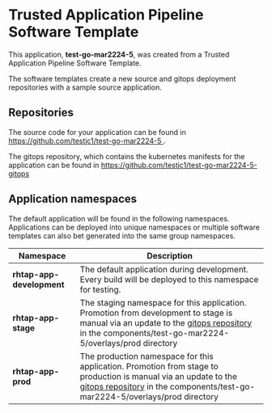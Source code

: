 # Trusted Application Pipeline Software Template

This application, **test-go-mar2224-5**, was created from a Trusted Application Pipeline Software Template.

The software templates create a new source and gitops deployment repositories with a sample source application. 

## Repositories

The source code for your application can be found in [https://github.com/testjc1/test-go-mar2224-5 ](https://github.com/testjc1/test-go-mar2224-5 ).
 
The gitops repository, which contains the kubernetes manifests for the application can be found in 
[https://github.com/testjc1/test-go-mar2224-5-gitops ](https://github.com/testjc1/test-go-mar2224-5-gitops ) 

## Application namespaces 

The default application will be found in the following namespaces. Applications can be deployed into unique namespaces or multiple software templates can also bet generated into the same group namespaces.  

|  Namespace   |  Description   |  
| -------- | -------- |   
| **rhtap-app-development** | The default application during development. Every build will be deployed to this namespace for testing. | 
| **rhtap-app-stage** | The staging namespace for this application. Promotion from development to stage is manual via an update to the [gitops repository](https://github.com/testjc1/test-go-mar2224-5-gitops ) in the components/test-go-mar2224-5/overlays/prod directory |  
| **rhtap-app-prod** | The production namespace for this application. Promotion from stage to production is manual via an update to the [gitops repository](https://github.com/testjc1/test-go-mar2224-5-gitops ) in the components/test-go-mar2224-5/overlays/prod directory | 
